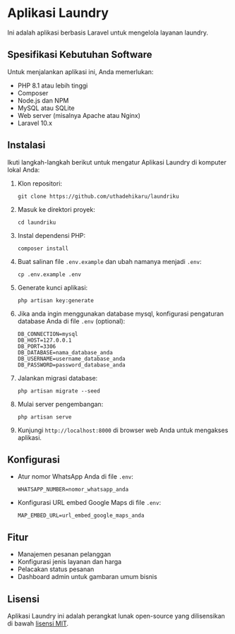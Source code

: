 # Aplikasi Laundry

Ini adalah aplikasi berbasis Laravel untuk mengelola layanan laundry.

## Spesifikasi Kebutuhan Software

Untuk menjalankan aplikasi ini, Anda memerlukan:

- PHP 8.1 atau lebih tinggi
- Composer
- Node.js dan NPM
- MySQL atau SQLite
- Web server (misalnya Apache atau Nginx)
- Laravel 10.x

## Instalasi

Ikuti langkah-langkah berikut untuk mengatur Aplikasi Laundry di komputer lokal Anda:

1. Klon repositori:
   ```
   git clone https://github.com/uthadehikaru/laundriku
   ```

2. Masuk ke direktori proyek:
   ```
   cd laundriku
   ```

3. Instal dependensi PHP:
   ```
   composer install
   ```

4. Buat salinan file `.env.example` dan ubah namanya menjadi `.env`:
   ```
   cp .env.example .env
   ```

5. Generate kunci aplikasi:
   ```
   php artisan key:generate
   ```

6. Jika anda ingin menggunakan database mysql, konfigurasi pengaturan database Anda di file `.env` (optional):
   ```
   DB_CONNECTION=mysql
   DB_HOST=127.0.0.1
   DB_PORT=3306
   DB_DATABASE=nama_database_anda
   DB_USERNAME=username_database_anda
   DB_PASSWORD=password_database_anda
   ```

7. Jalankan migrasi database:
   ```
   php artisan migrate --seed
   ```

8. Mulai server pengembangan:
    ```
    php artisan serve
    ```

9. Kunjungi `http://localhost:8000` di browser web Anda untuk mengakses aplikasi.

## Konfigurasi

- Atur nomor WhatsApp Anda di file `.env`:
  ```
  WHATSAPP_NUMBER=nomor_whatsapp_anda
  ```

- Konfigurasi URL embed Google Maps di file `.env`:
  ```
  MAP_EMBED_URL=url_embed_google_maps_anda
  ```

## Fitur

- Manajemen pesanan pelanggan
- Konfigurasi jenis layanan dan harga
- Pelacakan status pesanan
- Dashboard admin untuk gambaran umum bisnis

## Lisensi

Aplikasi Laundry ini adalah perangkat lunak open-source yang dilisensikan di bawah [lisensi MIT](https://opensource.org/licenses/MIT).
